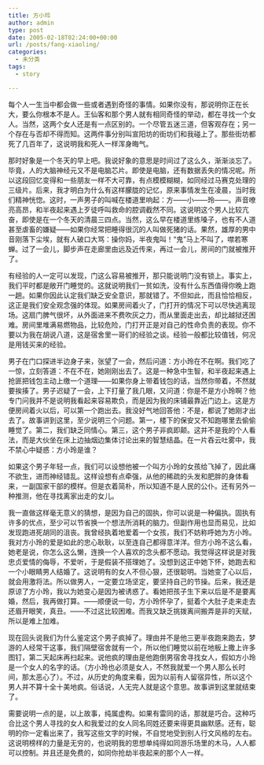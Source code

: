 ```yaml
---
title: 方小玲
author: admin
type: post
date: 2005-02-18T02:24:00+00:00
url: /posts/fang-xiaoling/
categories:
  - 未分类
tags:
  - story

---
```

每个人一生当中都会做一些或者遇到奇怪的事情。如果你没有，那说明你正在长大，要么你根本不是人。王仙客和那个男人就有相同奇怪的举动，都在寻找一个女人。当然，这两个女人还是有一点区别的。一个尽管五迷三道，但客观存在；另一个存在与否却不得而知。这两件事分别叫宣阳坊的街坊们和我碰上了。那些街坊都死了几百年了，这说明我和死人一样浑身晦气。

那时好象是一个冬天的早上吧。我说好象的意思是时间过了这么久，渐渐淡忘了。毕竟，人的大脑神经元又不是电脑芯片。即使是电脑，还有数据丢失的情况呢。所以这段回忆变得和一些朋友一样不大可靠，有点模模糊糊，如同经过马赛克处理的三级片。后来，我才明白为什么有这样朦胧的记忆，原来事情发生在凌晨，当时我们精神恍惚。这时，一声男子的叫喊在楼道里响起：方——小——玲——。声音嘹亮高昂，和半夜起来遇上歹徒呼叫救命的腔调截然不同。这说明这个男人比较亢奋，即使是在一个冬天的清晨三四点。当然，这么早在楼道里练嗓子，也有不人道甚至虐畜的嫌疑——如果你经常把睡得很沉的人叫做死猪的话。果然，雄厚的男中音刚落下尘埃，就有人破口大骂：操你妈，半夜鬼叫！“鬼”马上不叫了，噤若寒蝉。过了一会儿，脚步声在走廊里由远及近传来，再过一会儿，房间的门就被推开了。

有经验的人一定可以发现，门这么容易被推开，那只能说明门没有锁上。事实上，我们平时都是敞开门睡觉的。这就说明我们一贫如洗，没有什么东西值得你晚上跑一趟。如果你因此认定我们缺乏安全意识，那就错了。不但如此，而且恰恰相反，这正是我们安全观念强的体现。如果房间着火了，门打开的情况下可以尽快逃离现场。这扇门脾气很坏，从外面进来不费吹灰之力，而从里面走出去，却比越狱还困难。房间里堆满易燃物品，比较危险，门打开正是对自己的性命负责的表现。你不要以为我在胡说八道，这是宿舍里一哥们的经验之谈。经验一般都比较值钱，何况是用钱买来的经验。

男子在门口探进半边身子来，张望了一会，然后问道：方小玲在不在啊。我们吃了一惊，立刻答道：不在不在，她刚刚出去了。这是一种急中生智，和半夜起来遇上抢匪把钱包主动上缴一个道理——如果你身上带着钱包的话，当然你带着，不然就要挨揍了。男子迟疑了一会，上下打量了我几眼，又问道：你是不是方小玲啊？他专门问我并不是说明我看起来容易欺负，而是因为我的床铺最靠近门边上。这是方便房间着火以后，可以第一个跑出去。我没好气地回答他：不是，都说了她刚才出去了。故事讲到这里，至少说明三个问题。第一，楼下的保安又不知跑哪里去偷偷睡觉了。第二，我们缺乏同情心。第三，这个男子非疯即颠。这并不是我的个人看法，而是大伙坐在床上边抽烟边集体讨论出来的智慧结晶。在一片吞云吐雾中，我不禁心中疑惑：方小玲是谁？

如果这个男子年轻一点，我们可以设想他被一个叫方小玲的女孩给飞掉了，因此痛不欲生，进而神经错乱。这样设想有点牵强，从他的稀疏的头发和肥胖的身体看来，一副国家干部的模样。但是衣着简朴，所以知道不是人民的公仆。还有另外一种推测，他在寻找离家出走的女儿。

我一直做这样毫无意义的猜想，是因为自己的固执，你可以说是一种偏执。固执有许多的优点，至少可以节省换一个想法所消耗的脑力。但副作用也显而易见，比如发现跑进死胡同的沮丧。我曾经执着地爱着一个女孩，我们不妨称呼她为方小玲。我对方小玲的爱是如此的忠心耿耿，以至连自己都得意洋洋。但方小玲不这么看，她老是说，你怎么这么懒，连换一个人喜欢的念头都不愿动。我觉得这样说是对我忠贞爱情的侮辱，不爱听，于是假装不搭理她了。没想到这正中她下怀，她跑去和一个小眼睛男人结婚了。这说明有的女人不但心狠，还很聪明。当她变了心以后，就会用激将法。所以做男人，一定要立场坚定，要坚持自己的节操。后来，我还是原谅了方小玲，我以为她变心是因为被诱惑了。看她把孩子生下来以后是不是要离婚，然后，我再做打算。——顺便说一句，方小玲怀孕了，挺着个大肚子走来走去还眉开眼笑，真丑。——不过这比较困难。而我又缺乏挑拨离间搬弄是非的天赋，所以是难上加难。

现在回头说我们为什么鉴定这个男子疯掉了。理由并不是他三更半夜跑来跑去，梦游的人经常干这事，我们隔壁宿舍就有一个，所以他们睡觉以前在地板上撒上许多图钉，第二天起床再扫起来。说他疯的理由是他跑倒男宿舍寻找女人，假如方小玲是一个女人的名字的话。（方小玲也必须是女人，不然我就爱一个男人那么长时间，那太恶心了）。不过，从历史的角度来看，因为以前有人留宿异性，所以这个男人并不算十全十美地疯。俗话说，人无完人就是这个意思。故事讲到这里就结束了。

需要说明一点的是，以上故事，纯属虚构。如果有雷同的话，那就是巧合。这种巧合比这个男人寻找的女人和我爱过的女人同名同姓还要来得更具幽默感。还有，聪明的你一定看出来了，我写这些文字的时候，不自觉地受到别人行文风格的左右。这说明榜样的力量是无穷的，也说明我的思想单纯得如同游乐场里的木马，人人都可以控制。并且还是免费的，如同你抢劫半夜起来的那个人一样。